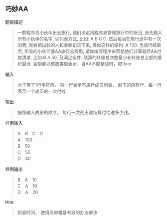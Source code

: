 ## 巧妙AA

题目描述
> 一群程序员小伙伴出去旅行, 他们决定用程序来管理旅行中的账目, 首先输入所有小伙伴的名字, 以列表方式, 比如: A B C D. 然后每当在旅行途中有一次消费, 就会把出钱的人和金额记录下来, 类似这样的结构:  A 100. 当旅行结束后, 所有的小伙伴要AA旅行总费用, 请你编写程序来帮助他们计算最后AA付款清单, 比如:B A 50, 且满足条件: 结算的转账总次数最少和转账总金额的乘积最低. 金额都以整数类型表示，当AA不能整除时，取floor


输入
> 大于等于1行字符串， 第一行表示有旅行成员列表， 剩下的所有行，每一行表示一个成员的一次付钱

输出
> 按照输入成员的顺序， 每行一次列出谁结算付给谁多少钱。

样例输入
>A　B　C　D  
A　100  
B　50  
C　50  
D　40


样例输出
>B　A　10  
C　A　10  
D　A　20  

Hint
>抓紧时间， 使用简单粗暴有效的办法解决
